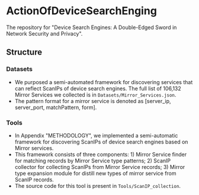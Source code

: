# ActionOfDeviceSearchEnging
The repository for "Device Search Engines: A Double-Edged Sword in Network Security and Privacy".


## Structure

### Datasets

- We purposed a semi-automated framework for discovering services that can reflect ScanIPs of device search engines. The full list of 106,132 Mirror Services we collected is in `Datasets/Mirror_Services.json`.
- The pattern format for a mirror service is denoted as [server_ip, server_port, matchPattern, form].


### Tools

- In Appendix "METHODOLOGY",  we implemented a semi-automatic framework for discovering ScanIPs of device search engines based on Mirror services. 
- This framework consists of three components: 1) Mirror Service finder for matching records by Mirror Service type patterns; 2) ScanIP collector for collecting ScanIPs from Mirror Service records; 3) Mirror type expansion module for distill new types of mirror service from ScanIP records. 
- The source code for this tool is present in `Tools/ScanIP_collection`.


